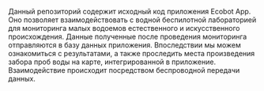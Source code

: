 Данный репозиторий содержит исходный код приложения Ecobot App.
Оно позволяет взаимодействовать с водной беспилотной лабораторией для мониторинга малых водоемов естественного и искусственного происхождения. Данные полученные после проведения мониторинга отправляются в базу данных приложения. Впоследствии мы можем ознакомиться с результатами, а также проследить места произведения забора проб воды на карте, интегрированной в приложение. Взаимодействие происходит посредством беспроводной передачи данных.
